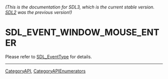 ###### (This is the documentation for SDL3, which is the current stable version. [SDL2](https://wiki.libsdl.org/SDL2/) was the previous version!)
# SDL_EVENT_WINDOW_MOUSE_ENTER

Please refer to [SDL_EventType](SDL_EventType) for details.

----
[CategoryAPI](CategoryAPI), [CategoryAPIEnumerators](CategoryAPIEnumerators)

